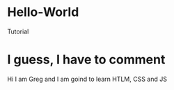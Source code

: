 # Hello-World
Tutorial
# I guess, I have to comment
Hi I am Greg and I am goind to learn HTLM, CSS and JS

